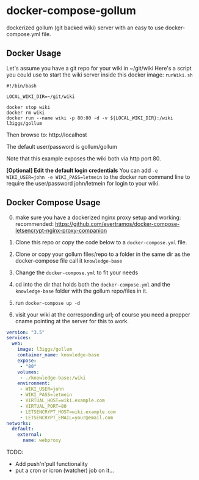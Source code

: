 # docker-compose-gollum
dockerized gollum (git backed wiki) server with an easy to use docker-compose.yml file.

## Docker Usage
Let's assume you have a git repo for your wiki in ~/git/wiki
Here's a script you could use to start the wiki server inside this docker image: `runWiki.sh`

```
#!/bin/bash

LOCAL_WIKI_DIR=~/git/wiki

docker stop wiki
docker rm wiki
docker run --name wiki -p 80:80 -d -v ${LOCAL_WIKI_DIR}:/wiki l3iggs/gollum
```

Then browse to:
http://localhost

The default user/password is gollum/gollum

Note that this example exposes the wiki both via http port 80.

**[Optional] Edit the default login credentials**
You can add `-e WIKI_USER=john -e WIKI_PASS=letmein` to the docker run command line to require the user/password john/letmein for login to your wiki.

## Docker Compose Usage
0. make sure you have a dockerized nginx proxy setup and working:
   recommended: https://github.com/evertramos/docker-compose-letsencrypt-nginx-proxy-companion

1. Clone this repo or copy the code below to a `docker-compose.yml` file.
2. Clone or copy your gollum files/repo to a folder in the same dir as the docker-compose file call it `knowledge-base`
3. Change the `docker-compose.yml` to fit your needs
4. cd into the dir that holds both the `docker-compose.yml` and the `knowledge-base` folder with the gollum repo/files in it.
5. run `docker-compose up -d`
6. visit your wiki at the corresponding url; of course you need a propper cname pointing at the server for this to work.

```yaml
version: "3.5"
services:
  web:
    image: l3iggs/gollum
    container_name: knowledge-base
    expose:
     - "80"
    volumes:
     - ./knowledge-base:/wiki
    environment:
     - WIKI_USER=john
     - WIKI_PASS=letmein
     - VIRTUAL_HOST=wiki.example.com
     - VIRTUAL_PORT=80
     - LETSENCRYPT_HOST=wiki.example.com
     - LETSENCRYPT_EMAIL=your@email.com
networks:
  default:
    external:
      name: webproxy
```

TODO:
 - Add push'n'pull functionality
 - put a cron or icron (watcher) job on it...
